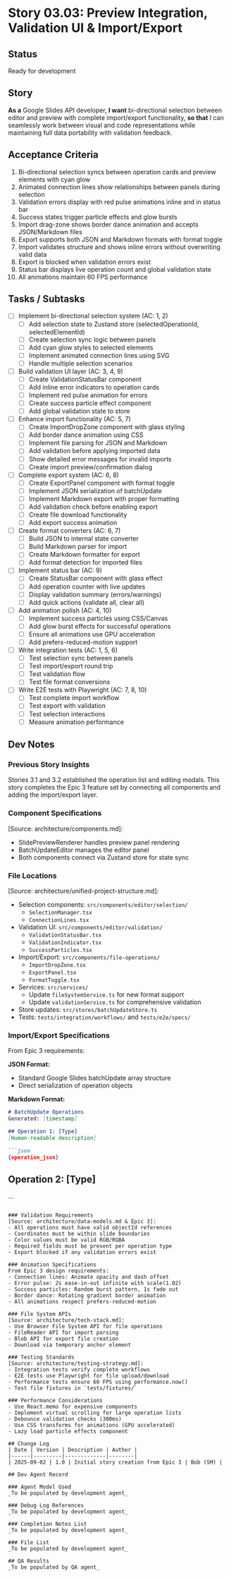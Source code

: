 # Story 03.03: Preview Integration, Validation UI & Import/Export

## Status
Ready for development

## Story
**As a** Google Slides API developer,
**I want** bi-directional selection between editor and preview with complete import/export functionality,
**so that** I can seamlessly work between visual and code representations while maintaining full data portability with validation feedback.

## Acceptance Criteria
1. Bi-directional selection syncs between operation cards and preview elements with cyan glow
2. Animated connection lines show relationships between panels during selection
3. Validation errors display with red pulse animations inline and in status bar
4. Success states trigger particle effects and glow bursts
5. Import drag-zone shows border dance animation and accepts JSON/Markdown files
6. Export supports both JSON and Markdown formats with format toggle
7. Import validates structure and shows inline errors without overwriting valid data
8. Export is blocked when validation errors exist
9. Status bar displays live operation count and global validation state
10. All animations maintain 60 FPS performance

## Tasks / Subtasks
- [ ] Implement bi-directional selection system (AC: 1, 2)
  - [ ] Add selection state to Zustand store (selectedOperationId, selectedElementId)
  - [ ] Create selection sync logic between panels
  - [ ] Add cyan glow styles to selected elements
  - [ ] Implement animated connection lines using SVG
  - [ ] Handle multiple selection scenarios
- [ ] Build validation UI layer (AC: 3, 4, 9)
  - [ ] Create ValidationStatusBar component
  - [ ] Add inline error indicators to operation cards
  - [ ] Implement red pulse animation for errors
  - [ ] Create success particle effect component
  - [ ] Add global validation state to store
- [ ] Enhance import functionality (AC: 5, 7)
  - [ ] Create ImportDropZone component with glass styling
  - [ ] Add border dance animation using CSS
  - [ ] Implement file parsing for JSON and Markdown
  - [ ] Add validation before applying imported data
  - [ ] Show detailed error messages for invalid imports
  - [ ] Create import preview/confirmation dialog
- [ ] Complete export system (AC: 6, 8)
  - [ ] Create ExportPanel component with format toggle
  - [ ] Implement JSON serialization of batchUpdate
  - [ ] Implement Markdown export with proper formatting
  - [ ] Add validation check before enabling export
  - [ ] Create file download functionality
  - [ ] Add export success animation
- [ ] Create format converters (AC: 6, 7)
  - [ ] Build JSON to internal state converter
  - [ ] Build Markdown parser for import
  - [ ] Create Markdown formatter for export
  - [ ] Add format detection for imported files
- [ ] Implement status bar (AC: 9)
  - [ ] Create StatusBar component with glass effect
  - [ ] Add operation counter with live updates
  - [ ] Display validation summary (errors/warnings)
  - [ ] Add quick actions (validate all, clear all)
- [ ] Add animation polish (AC: 4, 10)
  - [ ] Implement success particles using CSS/Canvas
  - [ ] Add glow burst effects for successful operations
  - [ ] Ensure all animations use GPU acceleration
  - [ ] Add prefers-reduced-motion support
- [ ] Write integration tests (AC: 1, 5, 6)
  - [ ] Test selection sync between panels
  - [ ] Test import/export round trip
  - [ ] Test validation flow
  - [ ] Test file format conversions
- [ ] Write E2E tests with Playwright (AC: 7, 8, 10)
  - [ ] Test complete import workflow
  - [ ] Test export with validation
  - [ ] Test selection interactions
  - [ ] Measure animation performance

## Dev Notes

### Previous Story Insights
Stories 3.1 and 3.2 established the operation list and editing modals. This story completes the Epic 3 feature set by connecting all components and adding the import/export layer.

### Component Specifications
[Source: architecture/components.md]:
- SlidePreviewRenderer handles preview panel rendering
- BatchUpdateEditor manages the editor panel
- Both components connect via Zustand store for state sync

### File Locations
[Source: architecture/unified-project-structure.md]:
- Selection components: `src/components/editor/selection/`
  - `SelectionManager.tsx`
  - `ConnectionLines.tsx`
- Validation UI: `src/components/editor/validation/`
  - `ValidationStatusBar.tsx`
  - `ValidationIndicator.tsx`
  - `SuccessParticles.tsx`
- Import/Export: `src/components/file-operations/`
  - `ImportDropZone.tsx`
  - `ExportPanel.tsx`
  - `FormatToggle.tsx`
- Services: `src/services/`
  - Update `fileSystemService.ts` for new format support
  - Update `validationService.ts` for comprehensive validation
- Store updates: `src/stores/batchUpdateStore.ts`
- Tests: `tests/integration/workflows/` and `tests/e2e/specs/`

### Import/Export Specifications
From Epic 3 requirements:

**JSON Format:**
- Standard Google Slides batchUpdate array structure
- Direct serialization of operation objects

**Markdown Format:**
```markdown
# BatchUpdate Operations
Generated: [timestamp]

## Operation 1: [Type]
[Human-readable description]

```json
{operation_json}
```

## Operation 2: [Type]
...
```

### Validation Requirements
[Source: architecture/data-models.md & Epic 3]:
- All operations must have valid objectId references
- Coordinates must be within slide boundaries
- Color values must be valid RGB/RGBA
- Required fields must be present per operation type
- Export blocked if any validation errors exist

### Animation Specifications
From Epic 3 design requirements:
- Connection lines: Animate opacity and dash offset
- Error pulse: 2s ease-in-out infinite with scale(1.02)
- Success particles: Random burst pattern, 1s fade out
- Border dance: Rotating gradient border animation
- All animations respect prefers-reduced-motion

### File System APIs
[Source: architecture/tech-stack.md]:
- Use Browser File System API for file operations
- FileReader API for import parsing
- Blob API for export file creation
- Download via temporary anchor element

### Testing Standards
[Source: architecture/testing-strategy.md]:
- Integration tests verify complete workflows
- E2E tests use Playwright for file upload/download
- Performance tests ensure 60 FPS using performance.now()
- Test file fixtures in `tests/fixtures/`

### Performance Considerations
- Use React.memo for expensive components
- Implement virtual scrolling for large operation lists
- Debounce validation checks (300ms)
- Use CSS transforms for animations (GPU accelerated)
- Lazy load particle effects component

## Change Log
| Date | Version | Description | Author |
|------|---------|-------------|--------|
| 2025-09-02 | 1.0 | Initial story creation from Epic 3 | Bob (SM) |

## Dev Agent Record

### Agent Model Used
_To be populated by development agent_

### Debug Log References
_To be populated by development agent_

### Completion Notes List
_To be populated by development agent_

### File List
_To be populated by development agent_

## QA Results
_To be populated by QA agent_